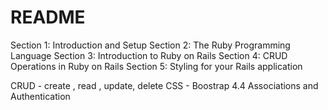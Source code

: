 # README

Section 1:  Introduction and Setup
Section 2:  The Ruby Programming Language
Section 3:  Introduction to Ruby on Rails
Section 4:  CRUD Operations in Ruby on Rails
Section 5:  Styling for your Rails application



CRUD - create , read , update, delete
CSS - Boostrap 4.4
Associations and Authentication